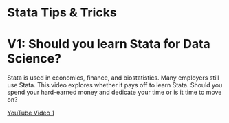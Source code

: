 # Stata Tips & Tricks

# V1: Should you learn Stata for Data Science?
Stata is used in economics, finance, and biostatistics. Many employers still use Stata. This video explores whether it pays off to learn Stata. Should you spend your hard-earned money and dedicate your time or is it time to move on?

[YouTube Video 1](https://youtu.be/9Y1bsmcz1UU)
